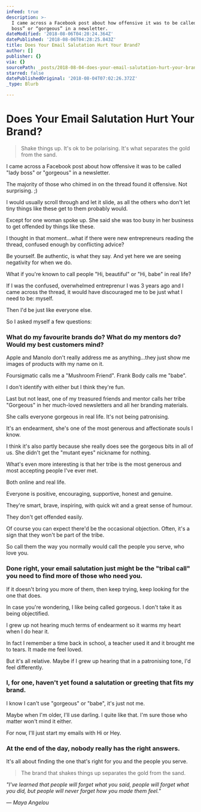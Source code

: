 ```yaml
---
inFeed: true
description: >-
  I came across a Facebook post about how offensive it was to be called “lady
  boss” or “gorgeous” in a newsletter.
dateModified: '2018-08-06T04:28:24.364Z'
datePublished: '2018-08-06T04:28:25.843Z'
title: Does Your Email Salutation Hurt Your Brand?
author: []
publisher: {}
via: {}
sourcePath: _posts/2018-08-04-does-your-email-salutation-hurt-your-brand.md
starred: false
datePublishedOriginal: '2018-08-04T07:02:26.372Z'
_type: Blurb

---
```

# Does Your Email Salutation Hurt Your Brand?

> Shake things up. It's ok to be polarising. It's what separates the gold from the sand.

I came across a Facebook post about how offensive it was to be called "lady boss" or "gorgeous" in a newsletter.

The majority of those who chimed in on the thread found it offensive. Not surprising. ;)

I would usually scroll through and let it slide, as all the others who don't let tiny things like these get to them probably would.

Except for one woman spoke up. She said she was too busy in her business to get offended by things like these.

I thought in that moment...what if there were new entrepreneurs reading the thread, confused enough by conflicting advice?

Be yourself. Be authentic, is what they say. And yet here we are seeing negativity for when we do.

What if you're known to call people "Hi, beautiful" or "Hi, babe" in real life?

If I was the confused, overwhelmed entreprenur I was 3 years ago and I came across the thread, it would have discouraged me to be just what I need to be: myself.

Then I'd be just like everyone else.

So I asked myself a few questions:

### What do my favourite brands do? What do my mentors do? Would my best customers mind?

Apple and Manolo don't really address me as anything...they just show me images of products with my name on it.

Foursigmatic calls me a "Mushroom Friend". Frank Body calls me "babe".

I don't identify with either but I think they're fun.

Last but not least, one of my treasured friends and mentor calls her tribe "Gorgeous" in her much-loved newsletters and all her branding materials.

She calls everyone gorgeous in real life. It's not being patronising. 

It's an endearment, she's one of the most generous and affectionate souls I know. 

I think it's also partly because she really does see the gorgeous bits in all of us. She didn't get the "mutant eyes" nickname for nothing.

What's even more interesting is that her tribe is the most generous and most accepting people I've ever met. 

Both online and real life.

Everyone is positive, encouraging, supportive, honest and genuine.

They're smart, brave, inspiring, with quick wit and a great sense of humour.

They don't get offended easily. 

Of course you can expect there'd be the occasional objection. Often, it's a sign that they won't be part of the tribe.

So call them the way you normally would call the people you serve, who love you.

### Done right, your email salutation just might be the "tribal call" you need to find more of those who need you.

If it doesn't bring you more of them, then keep trying, keep looking for the one that does.

In case you're wondering, I like being called gorgeous. I don't take it as being objectified. 

I grew up not hearing much terms of endearment so it warms my heart when I do hear it.

In fact I remember a time back in school, a teacher used it and it brought me to tears. It made me feel loved.

But it's all relative. Maybe if I grew up hearing that in a patronising tone, I'd feel differently.

### I, for one, haven't yet found a salutation or greeting that fits my brand.

I know I can't use "gorgeous" or "babe", it's just not me. 

Maybe when I'm older, I'll use darling. I quite like that. I'm sure those who matter won't mind it either.

For now, I'll just start my emails with Hi or Hey.

### At the end of the day, nobody really has the right answers. 

It's all about finding the one that's right for you and the people you serve.

> The brand that shakes things up separates the gold from the sand.
> 

_"I've learned that people will forget what you said, people will forget what you did, but people will never forget how you made them feel."_

_― Maya Angelou_